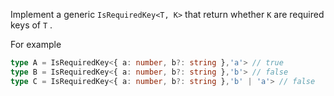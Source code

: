 Implement a generic ```IsRequiredKey<T, K>```  that return whether ```K``` are required keys of ```T``` .

For example

```typescript
type A = IsRequiredKey<{ a: number, b?: string },'a'> // true
type B = IsRequiredKey<{ a: number, b?: string },'b'> // false
type C = IsRequiredKey<{ a: number, b?: string },'b' | 'a'> // false
```
